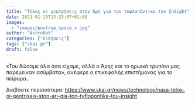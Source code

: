 ```yaml
---
title: "Τέλος οι γεωτρήσεις στον Άρη για τον τυφλοπόντικα του InSight"
date: 2021-01-15T13:25:07+01:00
images:
  - "images/post/ap_space_x.jpg"
author: "AstroBot"
categories: ["Ειδήσεις"]
tags: ["skai.gr"]
draft: false
---
```


«Του δώσαμε όλα όσα είχαμε, αλλά ο Άρης και το ηρωικό τρυπάνι μας παρέμειναν ασύμβατα», ανέφερε ο επικεφαλής επιστήμονας για το πείραμα..

Διαβάστε περισσότερα: https://www.skai.gr/news/technology/nasa-telos-oi-geotriseis-ston-ari-gia-ton-tyflopontika-tou-insight
